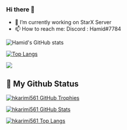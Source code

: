 ### Hi there 👋

- 🔭 I’m currently working on StarX Server
- 📫 How to reach me: Discord : Hamid#7784

![Hamid's GitHub stats](https://github-readme-stats.vercel.app/api?username=Hkarimi561&show_icons=true&theme=tokyonight&count_private=true)

[![Top Langs](https://github-readme-stats.vercel.app/api/top-langs/?username=Hkarimi561&layout=compact&theme=tokyonight)](https://github.com/Hkarimi561/github-readme-stats)

![](https://komarev.com/ghpvc/?username=Hkarimi561&style=for-the-badge&label=PROFILE+VIEWS)


 <h2>🥇 My Github Status</h2>

  [![hkarimi561 GitHub Trophies](https://github-profile-trophy.vercel.app/?username=hkarimi561&theme=dracula&margin-w=15&amargin-h=15&column=7)](https://github.com/hkarimi561)
  
[![hkarimi561 GitHub Stats](https://github-readme-stats.vercel.app/api?username=hkarimi561&show_icons=true&title_color=FFF&bg_color=000&icon_color=FFF&border_radius=10&hide_border=true&text_color=00CF91)](https://github.com/hkarimi561)
  
[![hkarimi561 Top Langs](https://github-readme-stats.vercel.app/api/top-langs/?username=hkarimi561&layout=compact&show_icons=true&title_color=FFF&bg_color=000&icon_color=FFF&border_radius=10&hide_border=true&text_color=00CF91)](https://github.com/hkarimi561)

<!-- [![willianrod's wakatime stats](https://github-readme-stats.vercel.app/api/wakatime?username=hkarimi561&bg_color=000&icon_color=FFF&border_radius=10)](https://github.com/hkarimi561?tab=repositories)
   -->
  
</div>


